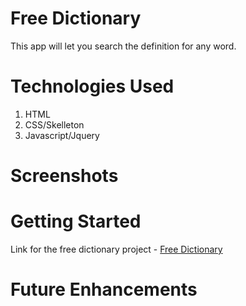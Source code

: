 # Free Dictionary
This app will let you search the definition for any word.

# Technologies Used
1. HTML
2. CSS/Skelleton
3. Javascript/Jquery

# Screenshots

# Getting Started

Link for the free dictionary project - [Free Dictionary](https://github.com/luisflores09/free_dictionary.git)

# Future Enhancements